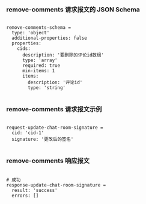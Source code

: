 ### remove-comments 请求报文的 JSON Schema
<pre><code>
remove-comments-schema =
  type: 'object'
  additional-properties: false
  properties:
    cids:
      description: '要删除的评论id数组'
      type: 'array'
      required: true
      min-items: 1
      items:
        description: '评论id'
        type: 'string'

</code></pre>

### remove-comments 请求报文示例
<pre><code>
request-update-chat-room-signature =
  cid: 'cid-1'
  signature: '更改后的签名'

</code></pre>

### remove-comments 响应报文
<pre><code>
# 成功
response-update-chat-room-signature =
  result: 'success'
  errors: []

</code></pre>


